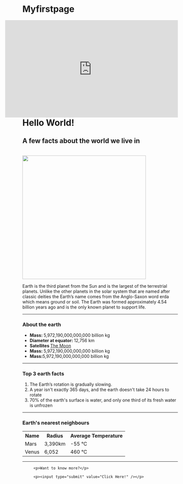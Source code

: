 # Myfirstpage
<!doctype html>
<html>
<head>
 <title>My First Website</title>
 <meta charset="utf-8" />
 <meta http-equiv="Content-type" content="text/html; charset=utf-8" />
 <meta name="viewport" content="width=device-width, initial-scale=1" />
 <meta name="viewport" content="width=device-width, initial-scale=1" />
 <meta name="description" content="A jouney of a thousand miles begins with a
single step." />
</head>
<body>
	<iframe width="560" height="315" src="https://www.youtube.com/embed/HCDVN7DCzYE" title="YouTube video player" frameborder="0" 
	allow="accelerometer; autoplay; clipboard-write; encrypted-media; gyroscope; picture-in-picture" allowfullscreen align="right"></iframe>
	 	
<h1>Hello World!</h1>
	 	<h2>A few facts about the world we live in</h2>
<br>
	 	
<img src="https://upload.wikimedia.org/wikipedia/commons/9/97/The_Earth_seen_from_Apollo_17.jpg"  width="400" />
	 	
<p>Earth is the third planet from the Sun and is the largest of the
terrestrial planets. Unlike the other planets in the solar system that are named
after classic deities the Earth’s name comes from the Anglo-Saxon word erda
which means ground or soil. The Earth was formed approximately 4.54 billion
years ago and is the only known planet to support life.</p>
	 	
<hr>
	 	
<h3>About the earth</h3>
	 	
<ul>
	 	 <li><strong>Mass: </strong>5,972,190,000,000,000 billion kg</li>
	 	 <li><strong>Diameter at equator: </strong>12,756 km</li>
	 	 <li><strong>Satellites </strong><a href="http://space-facts.com/themoon/">The Moon</a></li>
	 	 <li><strong>Mass: </strong>5,972,190,000,000,000 billion kg</li>
	 	 <li><strong>Mass:</strong>5,972,190,000,000,000 billion kg</li>
</ul>
	 	
<hr>
	 	
<h3>Top 3 earth facts</h3>
			
<ol>
	 	 <li>The Earth’s rotation is gradually slowing.</li>
	 	 <li>A year isn't exactly 365 days, and the earth doesn't take 24
hours to rotate</li>
	 	 <li>70% of the earth's surface is water, and only one third of its
fresh water is unfrozen</li>
</ol>
	 	
<hr>
	 	
<h3>Earth's nearest neighbours</h3>
	 	
<table>
	 	 <tr><th>Name</th><th>Radius</th><th>Average Temperature</th></tr>
	 	 <tr><td>Mars</td><td>3,390km</td><td>-55 &deg;C </td></tr>
	 	 <tr><td>Venus</td><td>6,052</td><td>460 &deg;C</td></tr>
</table>
	 	
<hr>
	 	
<form action="http://space-facts.com/earth/">
	 	
	 	 <p>Want to know more?</p>
			
	 	 <p><input type="submit" value="Click Here!" /></p>
			
</form>
	 	
	 	
	 	
</body>
</html>
